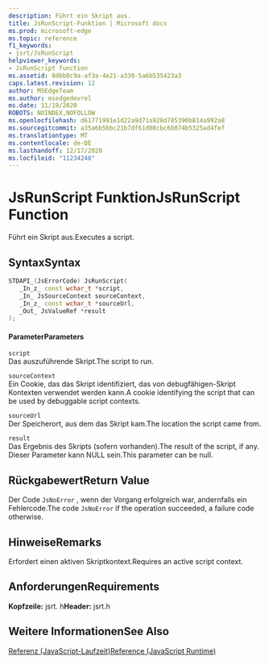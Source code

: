 ```yaml
---
description: Führt ein Skript aus.
title: JsRunScript-Funktion | Microsoft docs
ms.prod: microsoft-edge
ms.topic: reference
f1_keywords:
- jsrt/JsRunScript
helpviewer_keywords:
- JsRunScript function
ms.assetid: 8d6b8c9a-af3a-4e21-a330-5a6b535423a3
caps.latest.revision: 12
author: MSEdgeTeam
ms.author: msedgedevrel
ms.date: 11/19/2020
ROBOTS: NOINDEX,NOFOLLOW
ms.openlocfilehash: d61771991e1d22a9d71a928d785390b814a992a8
ms.sourcegitcommit: a35a6b5bbc21b7df61d08cbc6b074b5325ad4fef
ms.translationtype: MT
ms.contentlocale: de-DE
ms.lasthandoff: 12/17/2020
ms.locfileid: "11234248"
---
```

# <span data-ttu-id="dab07-103">JsRunScript Funktion</span><span class="sxs-lookup"><span data-stu-id="dab07-103">JsRunScript Function</span></span>

<span data-ttu-id="dab07-104">Führt ein Skript aus.</span><span class="sxs-lookup"><span data-stu-id="dab07-104">Executes a script.</span></span>  
  
## <span data-ttu-id="dab07-105">Syntax</span><span class="sxs-lookup"><span data-stu-id="dab07-105">Syntax</span></span>  
  
```cpp  
STDAPI_(JsErrorCode) JsRunScript(  
   _In_z_ const wchar_t *script,  
   _In_ JsSourceContext sourceContext,  
   _In_z_ const wchar_t *sourceUrl,  
   _Out_ JsValueRef *result  
);  
```  
  
#### <span data-ttu-id="dab07-106">Parameter</span><span class="sxs-lookup"><span data-stu-id="dab07-106">Parameters</span></span>  
 `script`  
 <span data-ttu-id="dab07-107">Das auszuführende Skript.</span><span class="sxs-lookup"><span data-stu-id="dab07-107">The script to run.</span></span>  
  
 `sourceContext`  
 <span data-ttu-id="dab07-108">Ein Cookie, das das Skript identifiziert, das von debugfähigen-Skript Kontexten verwendet werden kann.</span><span class="sxs-lookup"><span data-stu-id="dab07-108">A cookie identifying the script that can be used by debuggable script contexts.</span></span>  
  
 `sourceUrl`  
 <span data-ttu-id="dab07-109">Der Speicherort, aus dem das Skript kam.</span><span class="sxs-lookup"><span data-stu-id="dab07-109">The location the script came from.</span></span>  
  
 `result`  
 <span data-ttu-id="dab07-110">Das Ergebnis des Skripts (sofern vorhanden).</span><span class="sxs-lookup"><span data-stu-id="dab07-110">The result of the script, if any.</span></span> <span data-ttu-id="dab07-111">Dieser Parameter kann NULL sein.</span><span class="sxs-lookup"><span data-stu-id="dab07-111">This parameter can be null.</span></span>  
  
## <span data-ttu-id="dab07-112">Rückgabewert</span><span class="sxs-lookup"><span data-stu-id="dab07-112">Return Value</span></span>  
 <span data-ttu-id="dab07-113">Der Code `JsNoError` , wenn der Vorgang erfolgreich war, andernfalls ein Fehlercode.</span><span class="sxs-lookup"><span data-stu-id="dab07-113">The code `JsNoError` if the operation succeeded, a failure code otherwise.</span></span>  
  
## <span data-ttu-id="dab07-114">Hinweise</span><span class="sxs-lookup"><span data-stu-id="dab07-114">Remarks</span></span>  
 <span data-ttu-id="dab07-115">Erfordert einen aktiven Skriptkontext.</span><span class="sxs-lookup"><span data-stu-id="dab07-115">Requires an active script context.</span></span>  
  
## <span data-ttu-id="dab07-116">Anforderungen</span><span class="sxs-lookup"><span data-stu-id="dab07-116">Requirements</span></span>  
 <span data-ttu-id="dab07-117">**Kopfzeile:** jsrt. h</span><span class="sxs-lookup"><span data-stu-id="dab07-117">**Header:** jsrt.h</span></span>  
  
## <span data-ttu-id="dab07-118">Weitere Informationen</span><span class="sxs-lookup"><span data-stu-id="dab07-118">See Also</span></span>  
 [<span data-ttu-id="dab07-119">Referenz (JavaScript-Laufzeit)</span><span class="sxs-lookup"><span data-stu-id="dab07-119">Reference (JavaScript Runtime)</span></span>](../chakra-hosting/reference-javascript-runtime.md)
